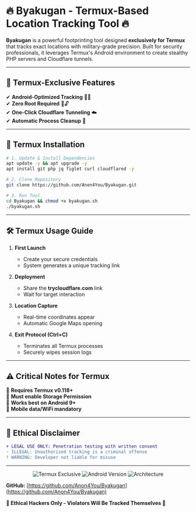 # 🔥 Byakugan - Termux-Based Location Tracking Tool 🔥  

**Byakugan** is a powerful footprinting tool designed **exclusively for Termux** that tracks exact locations with military-grade precision. Built for security professionals, it leverages Termux's Android environment to create stealthy PHP servers and Cloudflare tunnels.  

---

## 🌟 Termux-Exclusive Features  
✔ **Android-Optimized Tracking** 📱📍  
✔ **Zero Root Required** 🚫🔓  
✔ **One-Click Cloudflare Tunneling** ☁️  
✔ **Automatic Process Cleanup** 🧹 

---

## 🚀 Termux Installation  

```bash
# 1. Update & Install Dependencies
apt update -y && apt upgrade -y
apt install git php jq figlet curl cloudflared -y

# 2. Clone Repository
git clone https://github.com/Anon4You/Byakugan.git

# 3. Run Tool
cd Byakugan && chmod +x byakugan.sh
./byakugan.sh
```

---

## 🛠️ Termux Usage Guide  

1. **First Launch**  
   - Create your secure credentials  
   - System generates a unique tracking link  

2. **Deployment**  
   - Share the **trycloudflare.com** link  
   - Wait for target interaction  

3. **Location Capture**  
   - Real-time coordinates appear  
   - Automatic Google Maps opening  

4. **Exit Protocol (Ctrl+C)**  
   - Terminates all Termux processes  
   - Securely wipes session logs  

---

## ⚠️ Critical Notes for Termux  

🔸 **Requires Termux v0.118+**  
🔸 **Must enable Storage Permission**  
🔸 **Works best on Android 9+**  
🔸 **Mobile data/WiFi mandatory**  

---

## 📜 Ethical Disclaimer  

```diff
+ LEGAL USE ONLY: Penetration testing with written consent
- ILLEGAL: Unauthorized tracking is a criminal offense
! WARNING: Developer not liable for misuse
```

---

<p align="center">
  <img src="https://img.shields.io/badge/Platform-Termux Only-success" alt="Termux Exclusive">
  <img src="https://img.shields.io/badge/Android-7.0+-brightgreen" alt="Android Version">
  <img src="https://img.shields.io/badge/Architecture-aarch64|arm-yellow" alt="Architecture">
</p>

**GitHub:** [https://github.com/Anon4You/Byakugan](https://github.com/Anon4You/Byakugan)  

**🔐 Ethical Hackers Only - Violators Will Be Tracked Themselves 🔐**
